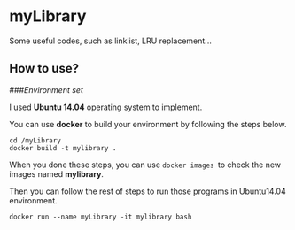 # myLibrary
Some useful codes, such as linklist, LRU replacement...

## How to use?
###*Environment set*

I used **Ubuntu 14.04** operating system to implement.

You can use **docker** to build your environment by following the steps below.

	cd /myLibrary
	docker build -t mylibrary .
	
When you done these steps, you can use `docker images `to check the new images named **mylibrary**.

Then you can follow the rest of steps to run those programs in Ubuntu14.04 environment.

	docker run --name myLibrary -it mylibrary bash	
		 


 
